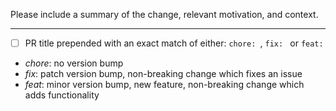 Please include a summary of the change, relevant motivation, and context.

---

- [ ] PR title prepended with an exact match of either: `chore: `, `fix: ` or `feat: `

* _chore_: no version bump
* _fix_: patch version bump, non-breaking change which fixes an issue
* _feat_: minor version bump, new feature, non-breaking change which adds functionality
